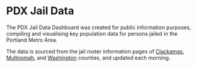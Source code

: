 # PDX Jail Data
The PDX Jail Data Dashboard was created for public information purposes, compiling and visualising key population data for persons jailed in the Portland Metro Area. 

The data is sourced from the jail roster information pages of [Clackamas](https://web3.clackamas.us/roster/), [Multnomah](https://www.mcso.us/paid), and [Washington](https://www.co.washington.or.us/Sheriff/Jail/who-is-in-custody.cfm) counties, and updated each morning.